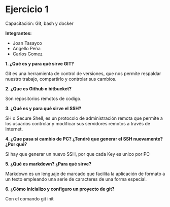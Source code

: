 # Ejercicio 1
Capacitación: Git, bash y docker

**Integrantes:**

- Joan Tasayco
- Angello Peña
- Carlos Gomez

**1. ¿Qué es y para qué sirve GIT?**

Git es una herramienta de control de versiones, que nos permite respaldar nuestro trabajo, compartirlo y controlar sus cambios.

**2. ¿Que es Github o bitbucket?**

Son repositorios remotos de codigo.

**3. ¿Qué es y para qué sirve el SSH?**

SH o Secure Shell, es un protocolo de administración remota que permite a los usuarios controlar y modificar sus servidores remotos a través de Internet. 

**4. ¿Que pasa si cambio de PC? ¿Tendré que generar el SSH nuevamente?¿Por qué?**

Si hay que generar un nuevo SSH, por que cada Key es unico por PC

**5. ¿Qué es markdown? ¿Para qué sirve?**

Markdown es un lenguaje de marcado que facilita la aplicación de formato a un texto empleando una serie de caracteres de una forma especial.  

**6. ¿Cómo inicializo y configuro un proyecto de git?**

Con el comando git init